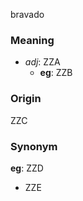 bravado
### Meaning
+ _adj_: ZZA
	+ __eg__: ZZB

### Origin

ZZC

### Synonym

__eg__: ZZD

+ ZZE


